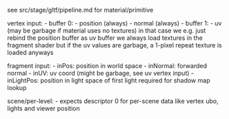 see src/stage/gltf/pipeline.md for material/primitive

vertex input:
	- buffer 0:
		- position (always)
		- normal (always)
	- buffer 1:
		- uv (may be garbage if material uses no textures)
		  in that case we e.g. just rebind the position buffer as uv buffer
		  we always load textures in the fragment shader but if the
		  uv values are garbage, a 1-pixel repeat texture is loaded anyways

fragment input:
	- inPos: position in world space
	- inNormal: forwarded normal
	- inUV: uv coord (might be garbage, see uv vertex input)
	- inLightPos: position in light space of first light
	  required for shadow map lookup
	
scene/per-level:
	- expects descriptor 0 for per-scene data like vertex ubo, lights
	  and viewer position
